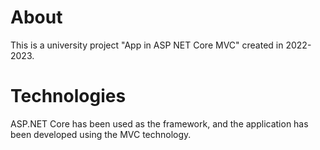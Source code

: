 # About
This is a university project "App in ASP NET Core MVC" created in 2022-2023. 

# Technologies
ASP.NET Core has been used as the framework, and the application has been developed using the MVC technology.

